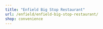 ```yaml
---
title: "Enfield Big Stop Restaurant"
url: /enfield/enfield-big-stop-restaurant/
shop: convenience
---
```

